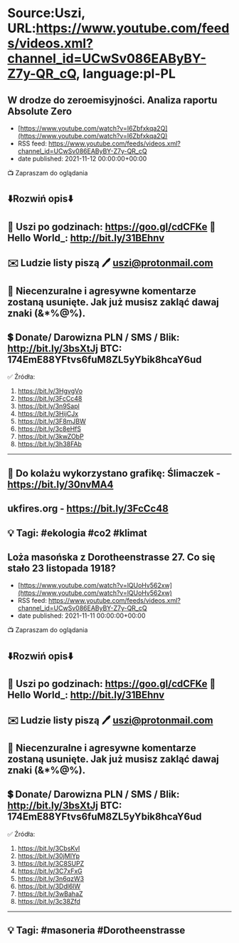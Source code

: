 # Source:Uszi, URL:https://www.youtube.com/feeds/videos.xml?channel_id=UCwSv086EAByBY-Z7y-QR_cQ, language:pl-PL

## W drodze do zeroemisyjności. Analiza raportu Absolute Zero
 - [https://www.youtube.com/watch?v=I6Zbfxkqa2Q](https://www.youtube.com/watch?v=I6Zbfxkqa2Q)
 - RSS feed: https://www.youtube.com/feeds/videos.xml?channel_id=UCwSv086EAByBY-Z7y-QR_cQ
 - date published: 2021-11-12 00:00:00+00:00

📺 Zapraszam do oglądania

⬇️Rozwiń opis⬇️
------------------------------------------------------------
👀 Uszi po godzinach: https://goo.gl/cdCFKe
👀 Hello World_: http://bit.ly/31BEhnv
------------------------------------------------------------
✉️ Ludzie listy piszą 
🖊️ uszi@protonmail.com
------------------------------------------------------------
👺 Niecenzuralne i agresywne komentarze zostaną usunięte.  Jak już musisz zakląć dawaj znaki (&*%@%).
------------------------------------------------------------
💲 Donate/ Darowizna
PLN / SMS / Blik: http://bit.ly/3bsXtJj
BTC: 174EmE88YFtvs6fuM8ZL5yYbik8hcaY6ud
-------------------------------------------------------------
✅ Źródła:
1. https://bit.ly/3HgvgVo
2. https://bit.ly/3FcCc48
3. https://bit.ly/3n9Sapl
4. https://bit.ly/3HijCJx
5. https://bit.ly/3F8mJBW
6. https://bit.ly/3c8eHfS
7. https://bit.ly/3kwZObP
8. https://bit.ly/3h38FAb
---------------------------------------------------------------
🎴 Do kolażu wykorzystano grafikę: 
Ślimaczek - https://bit.ly/30nvMA4
---
ukfires.org - https://bit.ly/3FcCc48
---------------------------------------------------------------
💡 Tagi: #ekologia #co2 #klimat
--------------------------------------------------------------

## Loża masońska z Dorotheenstrasse 27. Co się stało 23 listopada 1918?
 - [https://www.youtube.com/watch?v=lQUoHv562xw](https://www.youtube.com/watch?v=lQUoHv562xw)
 - RSS feed: https://www.youtube.com/feeds/videos.xml?channel_id=UCwSv086EAByBY-Z7y-QR_cQ
 - date published: 2021-11-11 00:00:00+00:00

📺 Zapraszam do oglądania

⬇️Rozwiń opis⬇️
------------------------------------------------------------
👀 Uszi po godzinach: https://goo.gl/cdCFKe
👀 Hello World_: http://bit.ly/31BEhnv
------------------------------------------------------------
✉️ Ludzie listy piszą 
🖊️ uszi@protonmail.com
------------------------------------------------------------
👺 Niecenzuralne i agresywne komentarze zostaną usunięte.  Jak już musisz zakląć dawaj znaki (&*%@%).
------------------------------------------------------------
💲 Donate/ Darowizna
PLN / SMS / Blik: http://bit.ly/3bsXtJj
BTC: 174EmE88YFtvs6fuM8ZL5yYbik8hcaY6ud
-------------------------------------------------------------
✅ Źródła:
1. https://bit.ly/3CbsKvI
2. https://bit.ly/30jMIYp
3. https://bit.ly/3C8SUPZ
4. https://bit.ly/3C7xFxG
5. https://bit.ly/3n6qzW3
6. https://bit.ly/3Ddl6lW
7. https://bit.ly/3wBahaZ
8. https://bit.ly/3c38Zfd
---------------------------------------------------------------
💡 Tagi: #masoneria #Dorotheenstrasse 
--------------------------------------------------------------

